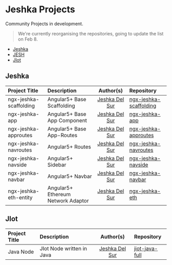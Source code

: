 #  Jeshka Projects
Community Projects in development.

> We're currently reorganising the repositories, going to update the list on Feb 8.

- [Jeshka](#Jeshka)
- [JESH](#JESH)
- [JIot](#JIot)

## Jeshka
Project Title | Description | Author(s) | Repository
:-- | :-- | :--: | :--
ngx-jeshka-scaffolding | Angular5+ Base Scaffolding | [Jeshka Del Sur](https://github.com/Rainbow-Unicorn-Oo) | [ngx-jeshka-scaffolding](https://github.com/Rainbow-Unicorn-Oo/ngx-jeshka-scaffolding)
ngx-jeshka-app | Angular5+ Base App Component | [Jeshka Del Sur](https://github.com/Rainbow-Unicorn-Oo) | [ngx-jeshka-app](https://github.com/Rainbow-Unicorn-Oo/ngx-jeshka-app)
ngx-jeshka-approutes | Angular5+ Base App-Routes | [Jeshka Del Sur](https://github.com/Rainbow-Unicorn-Oo) | [ngx-jeshka-approutes](https://github.com/Rainbow-Unicorn-Oo/ngx-jeshka-approutes)
ngx-jeshka-navroutes | Angular5+ Routes | [Jeshka Del Sur](https://github.com/Rainbow-Unicorn-Oo) | [ngx-jeshka-navroutes](https://github.com/Rainbow-Unicorn-Oo/ngx-jeshka-navroutes)
ngx-jeshka-navside | Angular5+ Sidebar | [Jeshka Del Sur](https://github.com/Rainbow-Unicorn-Oo) | [ngx-jeshka-navside](https://github.com/Rainbow-Unicorn-Oo/ngx-jeshka-navside)
ngx-jeshka-navbar | Angular5+ Navbar | [Jeshka Del Sur](https://github.com/Rainbow-Unicorn-Oo) | [ngx-jeshka-navbar](https://github.com/Rainbow-Unicorn-Oo/ngx-jeshka-navbar)
ngx-jeshka-eth-entity | Angular5+ Ethereum Network Adaptor | [Jeshka Del Sur](https://github.com/Rainbow-Unicorn-Oo) | [ngx-jeshka-eth](https://github.com/Rainbow-Unicorn-Oo/ngx-jeshka-eth)


## JIot
Project Title | Description | Author(s) | Repository
:-- | :-- | :--: | :--
Java Node | JIot Node written in Java | [Jeshka Del Sur](https://github.com/user/Rainbow-Unicorn-Oo) | [jiot-java-full](https://github.com/user/Rainbow-Unicorn-Oo/jiot-java-full)
